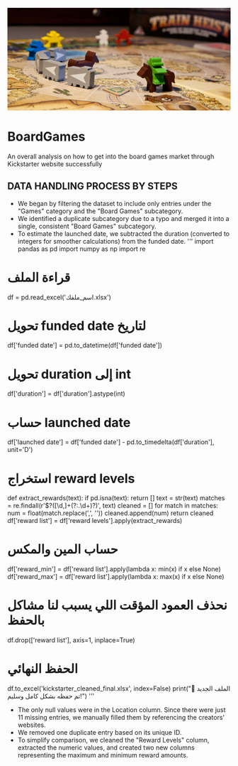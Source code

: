 ![Heaser](images/Header2.jpg)

# BoardGames
An overall analysis on how to get into the board games market through Kickstarter website successfully

## DATA HANDLING PROCESS BY STEPS
- We began by filtering the dataset to include only entries under the "Games" category and the "Board Games" subcategory.
- We identified a duplicate subcategory due to a typo and merged it into a single, consistent "Board Games" subcategory.
- To estimate the launched date, we subtracted the duration (converted to integers for smoother calculations) from the funded date.
''' import pandas as pd
import numpy as np
import re
# قراءة الملف
df = pd.read_excel('اسم_ملفك.xlsx')
# تحويل funded date لتاريخ
df['funded date'] = pd.to_datetime(df['funded date'])
# تحويل duration إلى int
df['duration'] = df['duration'].astype(int)
# حساب launched date
df['launched date'] = df['funded date'] - pd.to_timedelta(df['duration'], unit='D')
# استخراج reward levels
def extract_rewards(text):
    if pd.isna(text):
        return []
    text = str(text)
    matches = re.findall(r'\$?([\d,]+(?:\.\d+)?)', text)
    cleaned = []
    for match in matches:
        num = float(match.replace(',', ''))
        cleaned.append(num)
    return cleaned
df['reward list'] = df['reward levels'].apply(extract_rewards)
# حساب المين والمكس
df['reward_min'] = df['reward list'].apply(lambda x: min(x) if x else None)
df['reward_max'] = df['reward list'].apply(lambda x: max(x) if x else None)
# نحذف العمود المؤقت اللي يسبب لنا مشاكل بالحفظ
df.drop(['reward list'], axis=1, inplace=True)
# الحفظ النهائي
df.to_excel('kickstarter_cleaned_final.xlsx', index=False)
print(":rocket: الملف الجديد تم حفظه بشكل كامل وسليم!") '''
- The only null values were in the Location column. Since there were just 11 missing entries, we manually filled them by referencing the creators' websites.
- We removed one duplicate entry based on its unique ID.
- To simplify comparison, we cleaned the "Reward Levels" column, extracted the numeric values, and created two new columns representing the maximum and minimum reward amounts.
